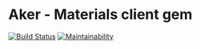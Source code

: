 # Aker - Materials client gem

[![Build Status](https://travis-ci.org/sanger/aker-materials-client-gem.svg?branch=master)](https://travis-ci.org/sanger/aker-materials-client-gem)
[![Maintainability](https://api.codeclimate.com/v1/badges/3c82ac97ee5e1eff9af0/maintainability)](https://codeclimate.com/github/sanger/aker-materials-client-gem/maintainability)
